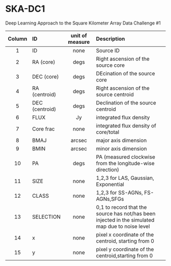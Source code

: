 # SKA-DC1
Deep Learning Approach to the Square Kilometer Array Data Challenge #1 

| Column | ID             | unit of measure | Description                                                                                     |
| :----: | :------------- | :-------------: | :---------------------------------------------------------------------------------------------- |
|   1    | ID             |      none       | Source ID                                                                                       |
|   2    | RA (core)      |      degs       | Right ascension of the source core                                                              |
|   3    | DEC (core)     |      degs       | DEcination of the source core                                                                   |
|   4    | RA (centroid)  |      degs       | Right ascension of the source centroid                                                          |
|   5    | DEC (centroid) |      degs       | Declination of the source centroid                                                              |
|   6    | FLUX           |       Jy        | integrated flux density                                                                         |
|   7    | Core frac      |      none       | integrated flux density of core/total                                                           |
|   8    | BMAJ           |     arcsec      | major axis dimension                                                                            |
|   9    | BMIN           |     arcsec      | minor axis dimension                                                                            |
|   10   | PA             |      degs       | PA (measured clockwise from the longitude-wise direction)                                       |
|   11   | SIZE           |      none       | 1,2,3 for LAS, Gaussian, Exponential                                                            |
|   12   | CLASS          |      none       | 1,2,3 for SS-AGNs, FS-AGNs,SFGs                                                                 |
|   13   | SELECTION      |      none       | 0,1 to record that the source has not/has been injected in the simulated map due to noise level |
|   14   | x              |      none       | pixel x coordinate of the centroid, starting from 0                                             |
|   15   | y              |      none       | pixel y coordinate of the centroid,starting from 0                                              |
